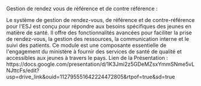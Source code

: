 <p fontSize:"Bold">Gestion de rendez vous de référence et de contre référence :</p>
    Le système de gestion de rendez-vous, de référence et de contre-référence pour l'ESJ est conçu pour répondre aux besoins spécifiques des jeunes en matière de santé. Il offre des fonctionnalités avancées pour faciliter la prise de rendez-vous, la gestion des ressources, la communication interne et le suivi des patients. Ce module est une composante essentielle de l'engagement du ministère à fournir des services de santé de qualité et accessibles aux jeunes à travers le pays.
Lien de la Présentation : 
               https://docs.google.com/presentation/d/1K3Jmi2z5GDeMZsxYmmSNme5vLNJttcFs/edit?usp=drive_link&ouid=112795551642224472805&rtpof=true&sd=true

